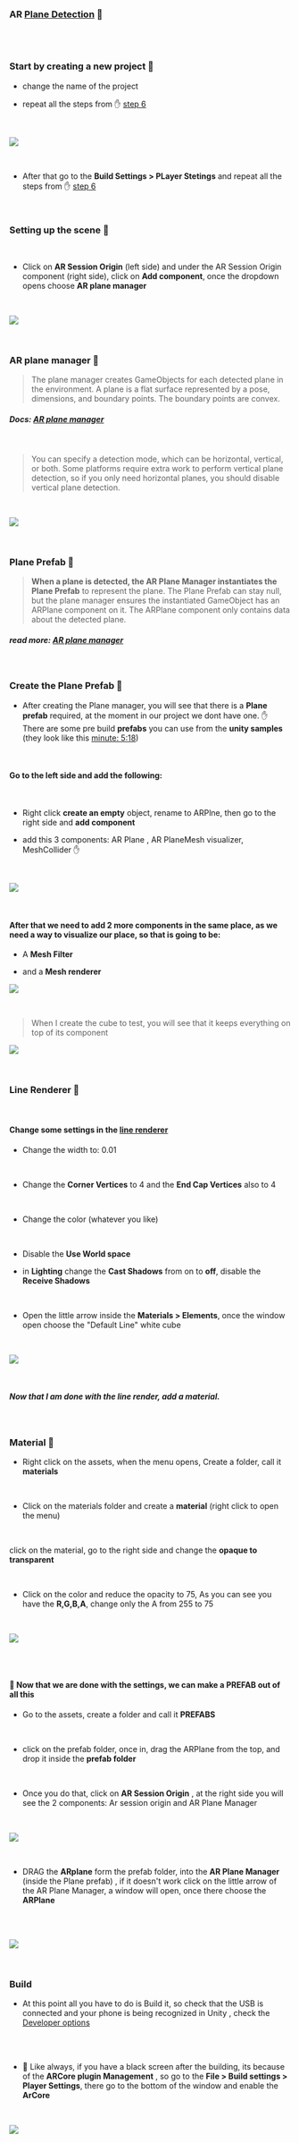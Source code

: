 ### AR [Plane Detection](https://youtu.be/uWWiYfPTUtU) 🥭

<br>
<br>

### Start by creating a new project 🌻

- change the name of the project

- repeat all the steps from ✋ [step 6](./6__AR-foundation.md)

<br>

[<img src="./read-img/create-a-project.gif"/>]()

<br>

- After that go to the **Build Settings > PLayer Stetings** and repeat all the steps from ✋ [step 6](./6__AR-foundation.md)

<br>

### Setting up the scene 🍭

<br>

- Click on **AR Session Origin** (left side) and under the AR Session Origin component (right side), click on **Add component**, once the dropdown opens choose **AR plane manager**

<br>

[<img src="./read-img/plane-manager.gif"/>]()

<br>

### AR plane manager 🍰

> The plane manager creates GameObjects for each detected plane in the environment. A plane is a flat surface represented by a pose, dimensions, and boundary points. The boundary points are convex.

##### Docs: [AR plane manager](https://docs.unity3d.com/Packages/com.unity.xr.arfoundation@4.0/manual/plane-manager.html)

<br>

> You can specify a detection mode, which can be horizontal, vertical, or both. Some platforms require extra work to perform vertical plane detection, so if you only need horizontal planes, you should disable vertical plane detection.

<br>

[<img src="./read-img/ar-plane-manager-detection-mode.png"/>]()

<br>

### Plane Prefab 🍰

> **When a plane is detected, the AR Plane Manager instantiates the Plane Prefab** to represent the plane. The Plane Prefab can stay null, but the plane manager ensures the instantiated GameObject has an ARPlane component on it. The ARPlane component only contains data about the detected plane.

##### read more: [AR plane manager](https://docs.unity3d.com/Packages/com.unity.xr.arfoundation@4.0/manual/plane-manager.html)

<br>

### Create the Plane Prefab 🍰

- After creating the Plane manager, you will see that there is a **Plane prefab** required, at the moment in our project we dont have one. ✋ There are some pre build **prefabs** you can use from the **unity samples** (they look like this [minute: 5:18](https://youtu.be/uWWiYfPTUtU?t=318))

<br>

#### Go to the left side and add the following:

<br>

- Right click **create an empty** object, rename to ARPlne, then go to the right side and **add component**

- add this 3 components: AR Plane , AR PlaneMesh visualizer, MeshCollider ✋

<br>

[<img src="./read-img/ARPlane_ARPlaneMesh_MeshCollider.gif"/>]()

<br>

#### After that we need to add 2 more components in the same place, as we need a way to visualize our place, so that is going to be:

- A **Mesh Filter**

- and a **Mesh renderer**

[<img src="./read-img/ar-default-plane1.png"/>]()

<br>

> When I create the cube to test, you will see that it keeps everything on top of its component

[<img src="./read-img/meshFilter__MeshRenderer.gif"/>]()

<br>

### Line Renderer :sunflower:

<br>

#### Change some settings in the <u>line renderer</u>

- Change the width to: 0.01

<br>

- Change the **Corner Vertices** to 4 and the **End Cap Vertices** also to 4

<br>

- Change the color (whatever you like)

<br>

- Disable the **Use World space**

- in **Lighting** change the **Cast Shadows** from on to **off**, disable the **Receive Shadows**

<br>

- Open the little arrow inside the **Materials > Elements**, once the window open choose the "Default Line" white cube

<br>

[<img src="./read-img/LineRenderer-settings.gif"/>]()

<br>

##### Now that I am done with the line render, add a material.

<br>

### Material :sunflower:

- Right click on the assets, when the menu opens, Create a folder, call it **materials**

<br>

- Click on the materials folder and create a **material** (right click to open the menu)

<br>

click on the material, go to the right side and change the **opaque to transparent**

<br>

- Click on the color and reduce the opacity to 75, As you can see you have the **R,G,B,A**, change only the A from 255 to 75

<br>

[<img src="./read-img/material-before-prefab.gif"/>]()

<br>
<br>

#### 🍭 Now that we are done with the settings, we can make a PREFAB out of all this

- Go to the assets, create a folder and call it **PREFABS**

<br>

- click on the prefab folder, once in, drag the ARPlane from the top, and drop it inside the **prefab folder**

<br>

- Once you do that, click on **AR Session Origin** , at the right side you will see the 2 components: Ar session origin and AR Plane Manager

<br>

[<img src="./read-img/prefab-ready.gif"/>]()

<br>

- DRAG the **ARplane** form the prefab folder, into the **AR Plane Manager** (inside the Plane prefab) , if it doesn't work click on the little arrow of the AR Plane Manager, a window will open, once there choose the **ARPlane**

<br>

<br>

[<img src="./read-img/prefab-ready2.gif"/>]()

<br>

### Build

- At this point all you have to do is Build it, so check that the USB is connected and your phone is being recognized in Unity , check the [Developer options](./6__AR-foundation.md)

<br>
<br>

- 🔴 Like always, if you have a black screen after the building, its because of the **ARCore plugin Management** , so go to the **File > Build settings > Player Settings**, there go to the bottom of the window and enable the **ArCore**

<br>

[<img src="./read-img/Building-plane-success.gif"/>]()

<br>

